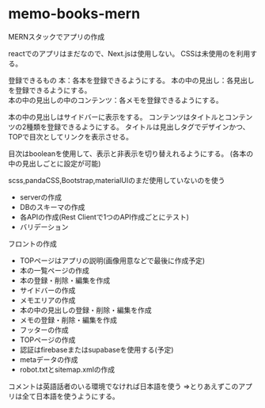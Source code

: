 # memo-books-mern

MERNスタックでアプリの作成

reactでのアプリはまだなので、Next.jsは使用しない。
CSSは未使用のを利用する。


登録できるもの
本：各本を登録できるようにする。
    本の中の見出し：各見出しを登録できるようにする。    
        本の中の見出しの中のコンテンツ：各メモを登録できるようにする。

本の中の見出しはサイドバーに表示をする。
コンテンツはタイトルとコンテンツの2種類を登録できるようにする。
タイトルは見出しタグでデザインかつ、TOPで目次としてリンクを表示させる。

目次はbooleanを使用して、表示と非表示を切り替えれるようにする。
(各本の中の見出しごとに設定が可能)

scss,pandaCSS,Bootstrap,materialUIのまだ使用していないのを使う

- serverの作成
- DBのスキーマの作成
- 各APIの作成(Rest Clientで1つのAPI作成ごとにテスト)
- バリデーション

フロントの作成
- TOPページはアプリの説明(画像用意などで最後に作成予定)
- 本の一覧ページの作成
- 本の登録・削除・編集を作成
- サイドバーの作成
- メモエリアの作成
- 本の中の見出しの登録・削除・編集を作成
- メモの登録・削除・編集を作成
- フッターの作成
- TOPページの作成
- 認証はfirebaseまたはsupabaseを使用する(予定)
- metaデータの作成
- robot.txtとsitemap.xmlの作成

コメントは英語話者のいる環境でなければ日本語を使う
⇒とりあえずこのアプリは全て日本語を使うようにする。